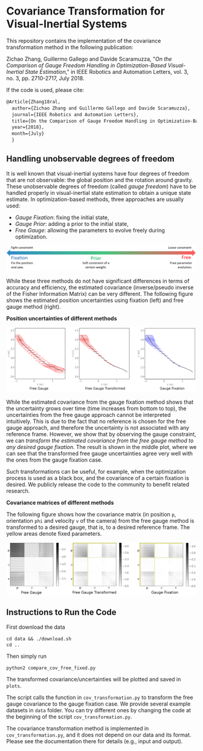 # Covariance Transformation for Visual-Inertial Systems

This repository contains the implementation of the covariance transformation method in the following publication:

Zichao Zhang, Guillermo Gallego and Davide Scaramuzza, "*On the Comparison of Gauge Freedom Handling in Optimization-Based Visual-Inertial State Estimation*," in IEEE Robotics and Automation Letters, vol. 3, no. 3, pp. 2710-2717, July 2018.

If the code is used, please cite:

```latex
@Article{Zhang18ral,
  author={Zichao Zhang and Guillermo Gallego and Davide Scaramuzza},
  journal={IEEE Robotics and Automation Letters},
  title={On the Comparison of Gauge Freedom Handling in Optimization-Based Visual-Inertial State Estimation},
  year={2018},
  month={July}
  }
```

## Handling unobservable degrees of freedom

It is well known that visual-inertial systems have four degrees of freedom that are not observable: the global position and the rotation around gravity. These unobservable degrees of freedom (called *gauge freedom*) have to be handled properly in visual-inertial state estimation to obtain a unique state estimate. In optimization-based methods, three approaches are usually used:

* *Gauge Fixation*: fixing the initial state,
* *Gauge Prior*: adding a prior to the initial state,
* *Free Gauge*: allowing the parameters to evolve freely during optimization.

![Spectrum](img/spectrum.png)

While these three methods do not have significant differences in terms of accuracy and efficiency, the estimated covariance (inverse/pseudo inverse of the Fisher Information Matrix) can be very different. The following figure shows the estimated position uncertainties using fixation (left) and free gauge method (right). 

**Position uncertainties of different methods**

![Position covariance](img/pos_cov.png)

While the estimated covariance from the gauge fixation method shows that the uncertainty grows over time (time increases from bottom to top), the uncertainties from the free gauge approach cannot be interpreted intuitively. This is due to the fact that no reference is chosen for the free gauge approach, and therefore the uncertainty is not associated with any reference frame. However, we show that by observing the gauge constraint, we can *transform the estimated covariance from the free gauge method to any desired gauge fixation*. The result is shown in the middle plot, where we can see that the transformed free gauge uncertainties agree very well with the ones from the gauge fixation case.

Such transformations can be useful, for example, when the optimization process is used as a black box, and the covariance of a certain fixation is desired. We publicly release the code to the community to benefit related research. 


**Covariance matrices of different methods**

The following figure shows how the covariance matrix (in position `p`, orientation `phi` and velocity `v` of the camera) from the free gauge method is transformed to a desired gauge, that is, to a desired reference frame. The yellow areas denote fixed parameters.

![Position covariance](img/cov_mat.png)


## Instructions to Run the Code
First download the data

```shell
cd data && ./download.sh
cd ..
```

Then simply run

```python
python2 compare_cov_free_fixed.py
```

The transformed covariance/uncertainties will be plotted and saved in `plots`.

The script calls the function in `cov_transformation.py` to transform the free gauge covariance to the gauge fixation case. We provide several example datasets in `data` folder. You can try different ones by changing the code at the beginning of the script `cov_transformation.py`.

The covariance transformation method is implemented in `cov_transformation.py`, and it does not depend on our data and its format. Please see the documentation there for details (e.g., input and output).

